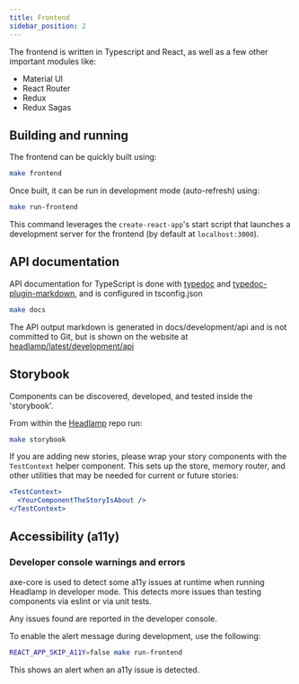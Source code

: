 ```yaml
---
title: Frontend
sidebar_position: 2
---
```


The frontend is written in Typescript and React, as well as a few other important modules like:

- Material UI
- React Router
- Redux
- Redux Sagas

## Building and running

The frontend can be quickly built using:

```bash
make frontend
```

Once built, it can be run in development mode (auto-refresh) using:

```bash
make run-frontend
```

This command leverages the `create-react-app`'s start script that launches
a development server for the frontend (by default at `localhost:3000`).

## API documentation

API documentation for TypeScript is done with [typedoc](https://typedoc.org/) and [typedoc-plugin-markdown](https://github.com/tgreyuk/typedoc-plugin-markdown), and is configured in tsconfig.json

```bash
make docs
```

The API output markdown is generated in docs/development/api and is not
committed to Git, but is shown on the website at
[headlamp/latest/development/api](https://headlamp.dev/docs/latest/development/api/)

## Storybook

Components can be discovered, developed, and tested inside the 'storybook'.

From within the [Headlamp](https://github.com/headlamp-k8s/headlamp/) repo run:

```bash
make storybook
```

If you are adding new stories, please wrap your story components with the `TestContext` helper
component. This sets up the store, memory router, and other utilities that may be needed for
current or future stories:

```jsx
<TestContext>
  <YourComponentTheStoryIsAbout />
</TestContext>
```

## Accessibility (a11y)

### Developer console warnings and errors

axe-core is used to detect some a11y issues at runtime when running
Headlamp in developer mode. This detects more issues than testing
components via eslint or via unit tests.

Any issues found are reported in the developer console.

To enable the alert message during development, use the following:

```bash
REACT_APP_SKIP_A11Y=false make run-frontend
```

This shows an alert when an a11y issue is detected.
